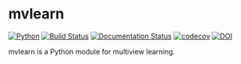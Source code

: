 # mvlearn

[![Python](https://img.shields.io/badge/python-3.7-blue.svg)]()
[![Build Status](https://travis-ci.com/NeuroDataDesign/multiview.svg?branch=master)](https://travis-ci.com/NeuroDataDesign/multiview)
[![Documentation Status](https://readthedocs.org/projects/multiview/badge/?version=latest)](https://multiview.readthedocs.io/en/latest/?badge=latest)
[![codecov](https://codecov.io/gh/NeuroDataDesign/multiview/branch/master/graph/badge.svg)](https://codecov.io/gh/NeuroDataDesign/multiview)
[![DOI](https://zenodo.org/badge/doi/10.5281/zenodo.3370841.svg)]()



mvlearn is a Python module for multiview learning.
